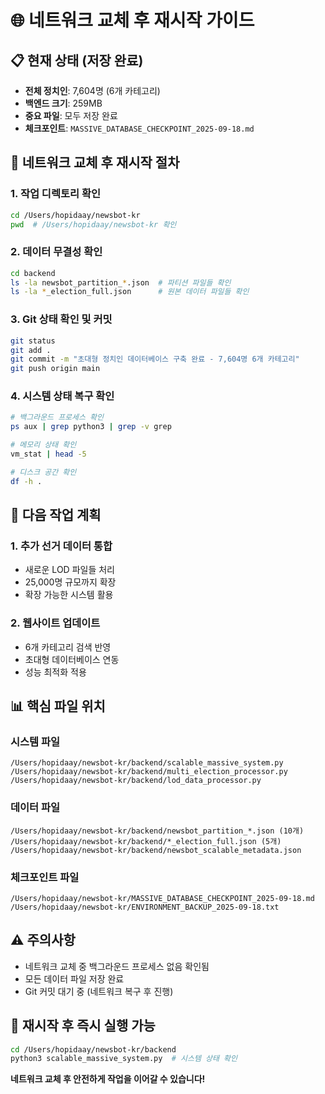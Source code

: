 # 🌐 네트워크 교체 후 재시작 가이드

## 📋 현재 상태 (저장 완료)
- **전체 정치인**: 7,604명 (6개 카테고리)
- **백엔드 크기**: 259MB
- **중요 파일**: 모두 저장 완료
- **체크포인트**: `MASSIVE_DATABASE_CHECKPOINT_2025-09-18.md`

## 🔄 네트워크 교체 후 재시작 절차

### 1. 작업 디렉토리 확인
```bash
cd /Users/hopidaay/newsbot-kr
pwd  # /Users/hopidaay/newsbot-kr 확인
```

### 2. 데이터 무결성 확인
```bash
cd backend
ls -la newsbot_partition_*.json  # 파티션 파일들 확인
ls -la *_election_full.json      # 원본 데이터 파일들 확인
```

### 3. Git 상태 확인 및 커밋
```bash
git status
git add .
git commit -m "초대형 정치인 데이터베이스 구축 완료 - 7,604명 6개 카테고리"
git push origin main
```

### 4. 시스템 상태 복구 확인
```bash
# 백그라운드 프로세스 확인
ps aux | grep python3 | grep -v grep

# 메모리 상태 확인
vm_stat | head -5

# 디스크 공간 확인
df -h .
```

## 🚀 다음 작업 계획

### 1. 추가 선거 데이터 통합
- 새로운 LOD 파일들 처리
- 25,000명 규모까지 확장
- 확장 가능한 시스템 활용

### 2. 웹사이트 업데이트
- 6개 카테고리 검색 반영
- 초대형 데이터베이스 연동
- 성능 최적화 적용

## 📊 핵심 파일 위치

### 시스템 파일
```
/Users/hopidaay/newsbot-kr/backend/scalable_massive_system.py
/Users/hopidaay/newsbot-kr/backend/multi_election_processor.py
/Users/hopidaay/newsbot-kr/backend/lod_data_processor.py
```

### 데이터 파일
```
/Users/hopidaay/newsbot-kr/backend/newsbot_partition_*.json (10개)
/Users/hopidaay/newsbot-kr/backend/*_election_full.json (5개)
/Users/hopidaay/newsbot-kr/backend/newsbot_scalable_metadata.json
```

### 체크포인트 파일
```
/Users/hopidaay/newsbot-kr/MASSIVE_DATABASE_CHECKPOINT_2025-09-18.md
/Users/hopidaay/newsbot-kr/ENVIRONMENT_BACKUP_2025-09-18.txt
```

## ⚠️ 주의사항
- 네트워크 교체 중 백그라운드 프로세스 없음 확인됨
- 모든 데이터 파일 저장 완료
- Git 커밋 대기 중 (네트워크 복구 후 진행)

## 🎯 재시작 후 즉시 실행 가능
```bash
cd /Users/hopidaay/newsbot-kr/backend
python3 scalable_massive_system.py  # 시스템 상태 확인
```

**네트워크 교체 후 안전하게 작업을 이어갈 수 있습니다!**
